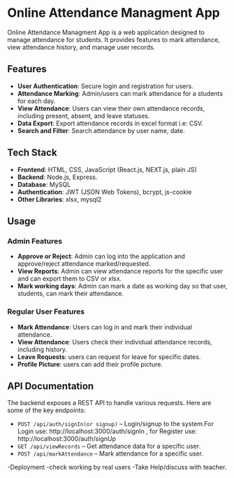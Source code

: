 # Online Attendance Managment App

Online Attendance Managment App is a web application designed to manage attendance for students. It provides features to mark attendance, view attendance history, and manage user records.

## Features

- **User Authentication**: Secure login and registration for users.
- **Attendance Marking**: Admin/users can mark attendance for a students for each day.
- **View Attendance**: Users can view their own attendance records, including present, absent, and leave statuses.
- **Data Export**: Export attendance records in excel format i.e: CSV.
- **Search and Filter**: Search attendance by user name, date.

## Tech Stack

- **Frontend**: HTML, CSS, JavaScript (React.js, NEXT.js, plain JS)
- **Backend**: Node.js, Express.
- **Database**:  MySQL
- **Authentication**: JWT (JSON Web Tokens), bcrypt, js-cookie
- **Other Libraries**: xlsx, mysql2


## Usage

### Admin Features

- **Approve or Reject**: Admin can log into the application and approve/reject attendance marked/requested.
- **View Reports**: Admin can view attendance reports for the specific user and can export them to CSV or xlsx.
- **Mark working days**: Admin can mark a date as working day so that user, students, can mark their attendance.



### Regular User Features

- **Mark Attendance**: Users can log in and mark their individual attendance.
- **View Attendance**: Users check their individual attendance records, including history.
- **Leave Requests**: users can request for leave for specific dates.
- **Profile Picture**: users can add their profile picture.

## API Documentation

The backend exposes a REST API to handle various requests. Here are some of the key endpoints:

- `POST /api/auth/signIn(or signup)` – Login/signup to the system.For Login use:  http://localhost:3000/auth/signIn ,
 for Register use: http://localhost:3000/auth/signUp 
- `GET /api/viewRecords` – Get attendance data for a specific user.
- `POST /api/markAttendance` – Mark attendance for a specific user. 

<!-- Remaining Works -->

-Deployment
-check working by real users
-Take Help/discuss with teacher. 

